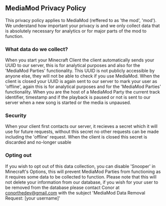 ## MediaMod Privacy Policy
This privacy policy applies to MediaMod (reffered to as 'the mod', 'mod'). We understand how important your privacy is and we only collect data that is absolutely necessary for analytics or for major parts of the mod to function.

### What data do we collect?
When you start your Minecraft Client the client automatically sends your UUID to our server, this is for analytical purposes and also for the 'MediaMod Parties' functionality. This UUID is not publicly accessible by anyone else, they will not be able to check if you use MediaMod.
When the client is closed your UUID is again sent to our server to mark your user as 'offline', again this is for analytical purposes and for the 'MediaMod Parties' functionality.
When you are the host of a MediaMod Party the current track identifier, timestamp and if the playback is paused or not is sent to our server when a new song is started or the media is unpaused.

### Security
When your client first contacts our server, it recieves a secret which it will use for future requests, without this secret no other requests can be made including the 'offline' request. When the client is closed this secret is discarded and no-longer usable

### Opting out
If you wish to opt out of this data collection, you can disable 'Snooper' in Minecraft's Options, this will prevent MediaMod Parties from functioning as it requires some data to be collected to function.
Please note that this will not delete your information from our database, if you wish for your user to be removed from the database please contact Conor at conorthedev@gmail.com with the subject 'MediaMod Data Removal Request: [your username]'
